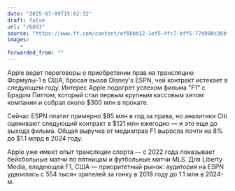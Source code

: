 ```yaml
---
date: "2025-07-09T15:02:32"
draft: false
url: "/6093"
source: "https://www.ft.com/content/ef6bbb12-1ef5-4fc7-bff5-77d000c36bff"
images:
    -
forwarded_from: ""
---
```


Apple ведет переговоры о приобретении прав на трансляцию Формулы-1 в США, бросая вызов Disney's ESPN, чей контракт истекает в следующем году. Интерес Apple подогрет успехом фильма "F1" с Брэдом Питтом, который стал первым крупным кассовым хитом компании и собрал около $300 млн в прокате.

Сейчас ESPN платит примерно $85 млн в год за права, но аналитики Citi оценивают следующий контракт в $121 млн ежегодно — и это еще до выхода фильма. Общая выручка от медиаправ F1 выросла почти на 8% до $1.1 млрд в 2024 году.

Apple уже имеет опыт трансляции спорта — с 2022 года показывает бейсбольные матчи по пятницам и футбольные матчи MLS. Для Liberty Media, владеющей F1, США — приоритетный рынок: аудитория на ESPN удвоилась с 554 тысяч зрителей за гонку в 2018 году до 1.1 млн в 2024-м.
